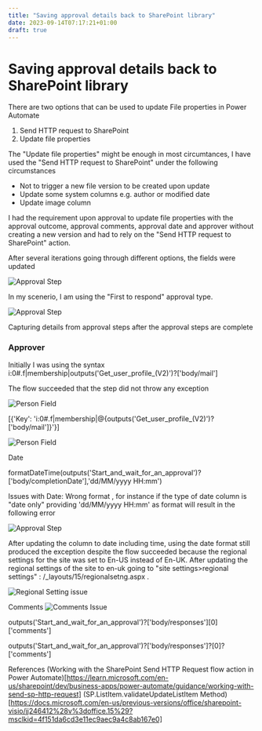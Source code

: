 ```yaml
---
title: "Saving approval details back to SharePoint library"
date: 2023-09-14T07:17:21+01:00
draft: true
---
```


# Saving approval details back to SharePoint library 
 
There are two options that can be used to update File properties in Power Automate 

1. Send HTTP request to SharePoint
2. Update file properties

The "Update file properties" might be enough in most circumtances, I have used the "Send HTTP request to SharePoint" under the following circumstances

- Not to trigger a new file version to be created upon update
- Update some system columns e.g. author or modified date
- Update image column

I had the requirement upon approval to update file properties with the approval outcome, approval comments, approval date and approver without creating a new version and had to rely on the "Send HTTP request to SharePoint" action.

After several iterations going through different options, the fields were updated

![Approval Step](../images/PowerAutomate_SavingApprovalDetailsToSharePoint/AllFieldsUpdatedCorrectly.png)

In my scenerio, I am using the "First to respond" approval type.

![Approval Step](../images/PowerAutomate_SavingApprovalDetailsToSharePoint/ApprovalStep.png)

Capturing details from approval steps after the approval steps are complete


 

### Approver

Initially I was using the syntax i:0#.f|membership|outputs('Get_user_profile_(V2)')?['body/mail']

The flow succeeded that the step did not throw any exception 

![Person Field ](../images/PowerAutomate_SavingApprovalDetailsToSharePoint/WrongPersonFormat.png)

[{'Key': 'i:0#.f|membership|@{outputs('Get_user_profile_(V2)')?['body/mail']}'}]

 
![Person Field ](../images/PowerAutomate_SavingApprovalDetailsToSharePoint/CorrectPersonFormat.png)

Date

formatDateTime(outputs('Start_and_wait_for_an_approval')?['body/completionDate'],'dd/MM/yyyy HH:mm')

Issues with Date: 
Wrong format , for instance if the type of date column is "date only" providing 'dd/MM/yyyy HH:mm' as format will result in the following error

![Approval Step](../images/PowerAutomate_SavingApprovalDetailsToSharePoint/WrongDateFormat_ApprovalDate.png)
 
After updating the column to date including time, using the date format still produced the exception despite the flow succeeded because the regional settings for the site was set to En-US instead of En-UK. After updating the regional settings of the site to en-uk going to "site settings>regional settings" : /_layouts/15/regionalsetng.aspx .

![Regional Setting issue](../images/PowerAutomate_SavingApprovalDetailsToSharePoint/WrongDateFormat_ApprovalDate_Locale.png)


Comments
![Comments Issue](../images/PowerAutomate_SavingApprovalDetailsToSharePoint/WrongDateFormat_ApprovalComments.png)

outputs('Start_and_wait_for_an_approval')?['body/responses'][0]['comments']


outputs('Start_and_wait_for_an_approval')?['body/responses']?[0]?['comments']

References
 (Working with the SharePoint Send HTTP Request flow action in Power Automate)[https://learn.microsoft.com/en-us/sharepoint/dev/business-apps/power-automate/guidance/working-with-send-sp-http-request]
(SP.ListItem.validateUpdateListItem Method)[https://docs.microsoft.com/en-us/previous-versions/office/sharepoint-visio/jj246412%28v%3doffice.15%29?msclkid=4f151da6cd3e11ec9aec9a4c8ab167e0]